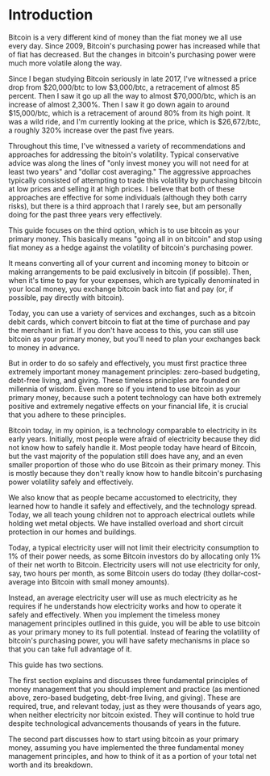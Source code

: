 # Introduction

Bitcoin is a very different kind of money than the fiat money we all use every day. Since 2009, Bitcoin's purchasing power has increased while that of fiat has decreased. But the changes in bitcoin's purchasing power were much more volatile along the way.&#x20;

Since I began studying Bitcoin seriously in late 2017, I've witnessed a price drop from $20,000/btc to low $3,000/btc, a retracement of almost 85 percent. Then I saw it go up all the way to almost $70,000/btc, which is an increase of almost 2,300%. Then I saw it go down again to around $15,000/btc, which is a retracement of around 80% from its high point. It was a wild ride, and I'm currently looking at the price, which is $26,672/btc, a roughly 320% increase over the past five years.

Throughout this time, I've witnessed a variety of recommendations and approaches for addressing the bitoin's volatility. Typical conservative advice was along the lines of "only invest money you will not need for at least two years" and "dollar cost averaging." The aggressive approaches typically consisted of attempting to trade this volatility by purchasing bitcoin at low prices and selling it at high prices. I believe that both of these approaches are effective for some individuals (although they both carry risks), but there is a third approach that I rarely see, but am personally doing for the past three years very effectively.

This guide focuses on the third option, which is to use bitcoin as your primary money. This basically means "going all in on bitcoin" and stop using fiat money as a hedge against the volatility of bitcoin's purchasing power.

It means converting all of your current and incoming money to bitcoin or making arrangements to be paid exclusively in bitcoin (if possible). Then, when it's time to pay for your expenses, which are typically denominated in your local money, you exchange bitcoin back into fiat and pay (or, if possible, pay directly with bitcoin).

Today, you can use a variety of services and exchanges, such as a bitcoin debit cards, which convert bitcoin to fiat at the time of purchase and pay the merchant in fiat. If you don't have access to this, you can still use bitcoin as your primary money, but you'll need to plan your exchanges back to money in advance.

But in order to do so safely and effectively, you must first practice three extremely important money management principles: zero-based budgeting, debt-free living, and giving. These timeless principles are founded on millennia of wisdom. Even more so if you intend to use bitcoin as your primary money, because such a potent technology can have both extremely positive and extremely negative effects on your financial life, it is crucial that you adhere to these principles.

Bitcoin today, in my opinion, is a technology comparable to electricity in its early years. Initially, most people were afraid of electricity because they did not know how to safely handle it. Most people today have heard of Bitcoin, but the vast majority of the population still does have any, and an even smaller proportion of those who do use Bitcoin as their primary money. This is mostly because they don't really know how to handle bitcoin's purchasing power volatility safely and effectively.

We also know that as people became accustomed to electricity, they learned how to handle it safely and effectively, and the technology spread. Today, we all teach young children not to approach electrical outlets while holding wet metal objects. We have installed overload and short circuit protection in our homes and buildings.

Today, a typical electricity user will not limit their electricity consumption to 1% of their power needs, as some Bitcoin investors do by allocating only 1% of their net worth to Bitcoin. Electricity users will not use electricity for only, say, two hours per month, as some Bitcoin users do today (they dollar-cost-average into Bitcoin with small money amounts).

Instead, an average electricity user will use as much electricity as he requires if he understands how electricity works and how to operate it safely and effectively. When you implement the timeless money management principles outlined in this guide, you will be able to use bitcoin as your primary money to its full potential. Instead of fearing the volatility of bitcoin's purchasing power, you will have safety mechanisms in place so that you can take full advantage of it.&#x20;

This guide has two sections.

The first section explains and discusses three fundamental principles of money management that you should implement and practice (as mentioned above, zero-based budgeting, debt-free living, and giving). These are required, true, and relevant today, just as they were thousands of years ago, when neither electricity nor bitcoin existed. They will continue to hold true despite technological advancements thousands of years in the future.

The second part discusses how to start using bitcoin as your primary money, assuming you have implemented the three fundamental money management principles, and how to think of it as a portion of your total net worth and its breakdown.



